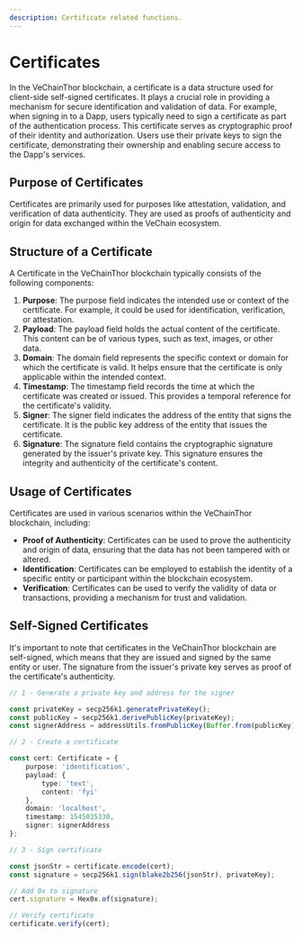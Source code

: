 ```yaml
---
description: Certificate related functions.
---
```


# Certificates

In the VeChainThor blockchain, a certificate is a data structure used for client-side self-signed certificates. It plays a crucial role in providing a mechanism for secure identification and validation of data. For example, when signing in to a Dapp, users typically need to sign a certificate as part of the authentication process. This certificate serves as cryptographic proof of their identity and authorization. Users use their private keys to sign the certificate, demonstrating their ownership and enabling secure access to the Dapp's services.

## Purpose of Certificates

Certificates are primarily used for purposes like attestation, validation, and verification of data authenticity. They are used as proofs of authenticity and origin for data exchanged within the VeChain ecosystem.

## Structure of a Certificate

A Certificate in the VeChainThor blockchain typically consists of the following components:

1. **Purpose**: The purpose field indicates the intended use or context of the certificate. For example, it could be used for identification, verification, or attestation.
2. **Payload**: The payload field holds the actual content of the certificate. This content can be of various types, such as text, images, or other data.
3. **Domain**: The domain field represents the specific context or domain for which the certificate is valid. It helps ensure that the certificate is only applicable within the intended context.
4. **Timestamp**: The timestamp field records the time at which the certificate was created or issued. This provides a temporal reference for the certificate's validity.
5. **Signer**: The signer field indicates the address of the entity that signs the certificate. It is the public key address of the entity that issues the certificate.
6. **Signature**: The signature field contains the cryptographic signature generated by the issuer's private key. This signature ensures the integrity and authenticity of the certificate's content.

## Usage of Certificates

Certificates are used in various scenarios within the VeChainThor blockchain, including:

* **Proof of Authenticity**: Certificates can be used to prove the authenticity and origin of data, ensuring that the data has not been tampered with or altered.
* **Identification**: Certificates can be employed to establish the identity of a specific entity or participant within the blockchain ecosystem.
* **Verification**: Certificates can be used to verify the validity of data or transactions, providing a mechanism for trust and validation.

## Self-Signed Certificates

It's important to note that certificates in the VeChainThor blockchain are self-signed, which means that they are issued and signed by the same entity or user. The signature from the issuer's private key serves as proof of the certificate's authenticity.

```typescript { name=sign_verify, category=example }
// 1 - Generate a private key and address for the signer

const privateKey = secp256k1.generatePrivateKey();
const publicKey = secp256k1.derivePublicKey(privateKey);
const signerAddress = addressUtils.fromPublicKey(Buffer.from(publicKey));

// 2 - Create a certificate

const cert: Certificate = {
    purpose: 'identification',
    payload: {
        type: 'text',
        content: 'fyi'
    },
    domain: 'localhost',
    timestamp: 1545035330,
    signer: signerAddress
};

// 3 - Sign certificate

const jsonStr = certificate.encode(cert);
const signature = secp256k1.sign(blake2b256(jsonStr), privateKey);

// Add 0x to signature
cert.signature = Hex0x.of(signature);

// Verify certificate
certificate.verify(cert);
```
